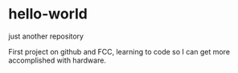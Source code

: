 # hello-world
just another repository

First project on github and FCC, learning to code so I can get more accomplished with hardware.
